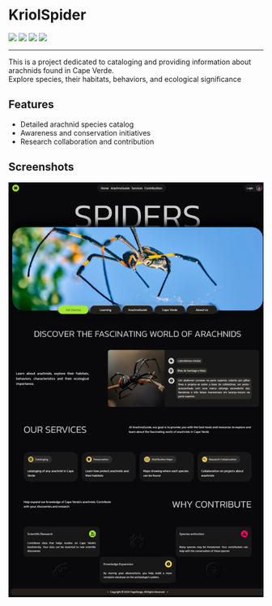 # KriolSpider

![](https://img.shields.io/badge/HTML5-E34F26?style=for-the-badge&logo=html5&logoColor=white)
![](https://img.shields.io/badge/CSS3-1572B6?style=for-the-badge&logo=css3&logoColor=white)
![](https://img.shields.io/badge/JavaScript-323330?style=for-the-badge&logo=javascript&logoColor=F7DF1E)
![](https://img.shields.io/badge/MIT-blue?style=for-the-badge&label=License&link=https%3A%2F%2Fgithub.com%2FTiagoDongo%2FArachnoGuide%2Fblob%2Fmain%2FLICENSE)

---

This is a project dedicated to cataloging and providing information about arachnids found in Cape Verde.  
Explore species, their habitats, behaviors, and ecological significance

## Features

- Detailed arachnid species catalog
- Awareness and conservation initiatives
- Research collaboration and contribution

## Screenshots

![](screenshot.png)
